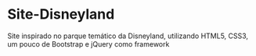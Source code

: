 # Site-Disneyland
Site inspirado no parque temático da Disneyland, utilizando HTML5, CSS3, um pouco de Bootstrap e jQuery como framework
